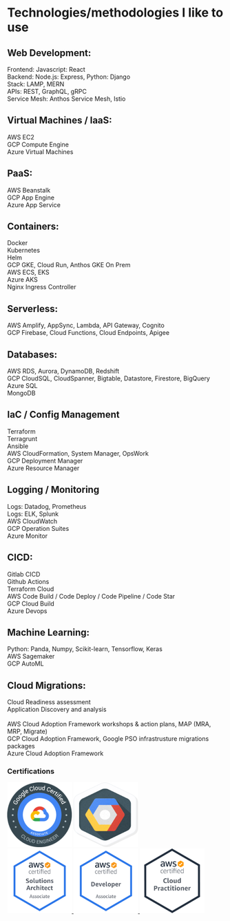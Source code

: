 

# Technologies/methodologies I like to use

## Web Development:
Frontend: Javascript: React
<br /> Backend: Node.js: Express, Python: Django
<br /> Stack: LAMP, MERN
<br /> APIs: REST, GraphQL, gRPC
<br /> Service Mesh: Anthos Service Mesh, Istio

## Virtual Machines / IaaS:
AWS EC2
<br /> GCP Compute Engine
<br /> Azure Virtual Machines

## PaaS:
AWS Beanstalk
<br /> GCP App Engine
<br /> Azure App Service

## Containers:
Docker
<br />Kubernetes
<br /> Helm
<br /> GCP GKE, Cloud Run, Anthos GKE On Prem
<br /> AWS ECS, EKS
<br /> Azure AKS
<br /> Nginx Ingress Controller

## Serverless:
AWS Amplify, AppSync, Lambda, API Gateway, Cognito
<br /> GCP Firebase, Cloud Functions, Cloud Endpoints, Apigee

## Databases:
AWS RDS, Aurora, DynamoDB, Redshift
<br /> GCP CloudSQL, CloudSpanner, Bigtable, Datastore, Firestore, BigQuery
<br /> Azure SQL
<br /> MongoDB

## IaC / Config Management
Terraform
<br /> Terragrunt
<br /> Ansible
<br /> AWS CloudFormation, System Manager, OpsWork
<br /> GCP Deployment Manager
<br /> Azure Resource Manager

## Logging / Monitoring
Logs: Datadog, Prometheus
<br /> Logs: ELK, Splunk
<br /> AWS CloudWatch
<br /> GCP Operation Suites
<br /> Azure Monitor

## CICD:
Gitlab CICD
<br /> Github Actions
<br /> Terraform Cloud
<br /> AWS Code Build / Code Deploy / Code Pipeline / Code Star
<br /> GCP Cloud Build
<br /> Azure Devops

## Machine Learning:
Python: Panda, Numpy, Scikit-learn, Tensorflow, Keras
<br /> AWS Sagemaker
<br /> GCP AutoML

## Cloud Migrations:
Cloud Readiness assessment
<br /> Application Discovery and analysis
<br /> <br /> AWS Cloud Adoption Framework workshops & action plans, MAP (MRA, MRP, Migrate)
<br /> GCP Cloud Adoption Framework, Google PSO infrastrusture migrations packages
<br /> Azure Cloud Adoption Framework

### Certifications
<img src="images/GCPACE.png?raw=true" height="150" width="150"/>
<a href="https://www.qwiklabs.com/public_profiles/06b357b8-6821-485b-b811-fa29cee6a4c5">
<img src="images/GCPLAB.png?raw=true" height="150" width="150"/>
<a href="https://www.credential.net/ec5b3adf-d241-4171-bbf1-1272f3857c99">
</a>
<br/>
<a href="https://www.certmetrics.com/amazon/public/badge.aspx?i=1&t=c&d=2019-12-16&ci=AWS01139510">
<img src="images/AWSSA.png?raw=true" height="150" width="150"/>
</a>
<a href="https://www.certmetrics.com/amazon/public/badge.aspx?i=2&t=c&d=2020-01-30&ci=AWS01139510">
<img src="images/AWSDEV.png?raw=true" height="150" width="150"/>
</a>
<a href="https://www.certmetrics.com/amazon/public/badge.aspx?i=9&t=c&d=2019-11-20&ci=AWS01139510">
<img src="images/AWSCP.png?raw=true" height="150" width="150"/>
</a>

